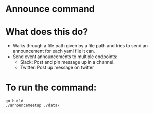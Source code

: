 # Announce command

# What does this do?
- Walks through a file path given by a file path and tries to send an announcement for each yaml file it can.
- Send event announcements to multiple endpoints:
  - Slack: Post and pin message up in a channel.
  - Twitter: Post up message on twitter

# To run the command:
```
go build
./announcemeetup ./data/
```